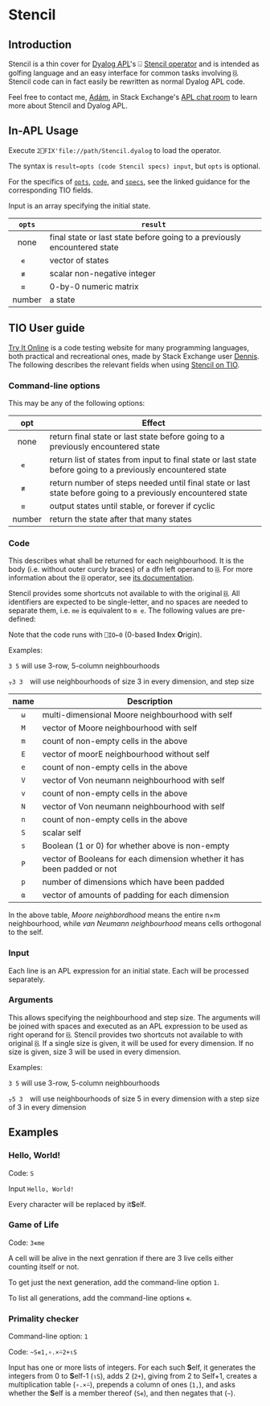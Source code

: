 # Stencil

## Introduction
Stencil is a thin cover for [Dyalog APL](https://www.dyalog.com/)'s ⌺ [Stencil operator](http://help.dyalog.com/16.0/Content/Language/Primitive%20Operators/Stencil.htm) and is intended as golfing language and an easy interface for common tasks involving `⌺`. Stencil code can in fact easily be rewritten as normal Dyalog APL code.

Feel free to contact me, [Adám](https://stackexchange.com/users/3114363/ad%C3%A1m), in Stack Exchange's [APL chat room](https://chat.stackexchange.com/rooms/52405/apl) to learn more about Stencil and Dyalog APL.

## In-APL Usage

Execute `2⎕FIX'file://path/Stencil.dyalog` to load the operator.

The syntax is `result←opts (code Stencil specs) input`, but `opts` is optional.

For the specifics of [`opts`](https://github.com/abrudz/Stencil/blob/master/README.md#command-line-options), [`code`](https://github.com/abrudz/Stencil/blob/master/README.md#code), and [`specs`](https://github.com/abrudz/Stencil/blob/master/README.md#arguments), see the linked guidance for the corresponding TIO fields.

Input is an array specifying the initial state.

| `opts` | `result` |
| :---: | --- |
| none | final state or last state before going to a previously encountered state |
| `∊` | vector of states |
| `≢` | scalar non-negative integer |
| `≡` | 0-by-0 numeric matrix |
| number | a state |

## TIO User guide

[Try It Online](https://tio.run/#home) is a code testing website for many programming languages, both practical and recreational ones, made by Stack Exchange user [Dennis](https://codegolf.stackexchange.com/users/12012). The following describes the relevant fields when using [Stencil on TIO](https://tio.run/#stencil). 

### Command-line options
This may be any of the following options:

| opt | Effect |
| :---: | --- |
| none | return final state or last state before going to a previously encountered state |
| `∊` | return list of states from input to final state or last state before going to a previously encountered state |
| `≢` | return number of steps needed until final state or last state before going to a previously encountered state |
| `≡` | output states until stable, or forever if cyclic |
| number | return the state after that many states |

### Code
This describes what shall be returned for each neighbourhood. It is the body (i.e. without outer curcly braces) of a dfn left operand to 
`⌺`. For more information about the `⌺` operator, see [its documentation](http://help.dyalog.com/16.0/Content/Language/Primitive%20Operators/Stencil.htm).

Stencil provides some shortcuts not available to with the original `⌺`.  All identifiers are expected to be single-letter, and no spaces are needed to separate them, i.e. `me` is equivalent to `m e`. The following values are pre-defined:

Note that the code runs with `⎕IO←0` (0-based **I**ndex **O**rigin).

Examples:

`3 5` will use 3-row, 5-column neighbourhoods

`⍪3 3` will use neighbourhoods of size 3 in every dimension, and step size 

| name | Description |
| :---: | ------- |
| `⍵` | multi-dimensional Moore neighbourhood with self |
| `M` | vector of Moore neighbourhood with self |
| `m` | count of non-empty cells in the above | 
| `E` | vector of moorE neighbourhood without self | 
| `e` | count of non-empty cells in the above | 
| `V` | vector of Von neumann neighbourhood with self | 
| `v` | count of non-empty cells in the above |
| `N` | vector of Von neumann neighbourhood with self |
| `n` | count of non-empty cells in the above |
| `S` | scalar self  |
| `s` | Boolean (1 or 0) for whether above is non-empty    |
| `P` | vector of Booleans for each dimension whether it has been padded or not  |
| `p` | number of dimensions which have been padded |
| `⍺` | vector of amounts of padding for each dimension |

In the above table, *Moore neighbordhood* means the entire n×m neighbourhood, while *van Neumann neighbourhood* means cells orthogonal to the self.

### Input
Each line is an APL expression for an initial state. Each will be processed separately.
 
### Arguments
This allows specifying the neighbourhood and step size. The arguments will be joined with spaces and executed as an APL expression to be used as right operand for `⌺`. Stencil provides two shortcuts not available to with original `⌺`. If a single size is given, it will be used for every dimension. If no size is given, size 3 will be used in every dimension.

Examples:

`3 5` will use 3-row, 5-column neighbourhoods

`⍪5 3` will use  neighbourhoods of size 5 in every dimension with a step size of 3 in every dimension

## Examples

### Hello, World!

Code: `S`

Input `Hello, World!`

Every character will be replaced by it**S**elf.

### Game of Life

Code: `3∊me`

A cell will be alive in the next genration if there are 3 live cells either counting itself or not.

To get just the next generation, add the command-line option `1`.

To list all generations, add the command-line options `∊`.

### Primality checker

Command-line option: `1`

Code: `~S∊1,∘.×⍨2+⍳S`

Input has one or more lists of integers. For each such **S**elf, it generates the integers from 0 to **S**elf-1 (`⍳S`), adds 2 (`2+`), giving from 2 to Self+1, creates a multiplication table (`∘.×⍨`), prepends a column of ones (`1,`), and asks whether the **S**elf is a member thereof (`S∊`), and then negates that (`~`).
